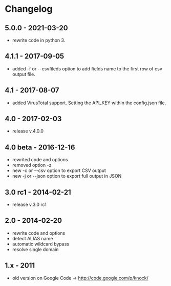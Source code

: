# Changelog

5.0.0 - 2021-03-20
---------
- rewrite code in python 3.

4.1.1 - 2017-09-05
---------
- added -f or --csvfileds option to add fields name to the first row of csv output file.

4.1 - 2017-08-07
---------
- added VirusTotal support. Setting the API_KEY within the config.json file.

4.0 - 2017-02-03
---------
- release v.4.0.0

4.0 beta - 2016-12-16
---------

- rewrited code and options
- removed option -z
- new -c or --csv option to export CSV output
- new -j or --json option to export full output in JSON

3.0 rc1 - 2014-02-21
---------
- release v.3.0 rc1

2.0 - 2014-02-20
---------
- rewrite code and options
- detect ALIAS name
- automatic wildcard bypass
- resolve single domain

1.x - 2011
---------
- old version on Google Code -> http://code.google.com/p/knock/
